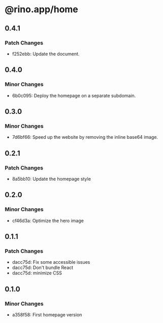 # @rino.app/home

## 0.4.1

### Patch Changes

-   f252ebb: Update the document.

## 0.4.0

### Minor Changes

-   6b0c095: Deploy the homepage on a separate subdomain.

## 0.3.0

### Minor Changes

-   7d6bf66: Speed up the website by removing the inline base64 image.

## 0.2.1

### Patch Changes

-   8a5bb10: Update the homepage style

## 0.2.0

### Minor Changes

-   cf46d3a: Optimize the hero image

## 0.1.1

### Patch Changes

-   dacc75d: Fix some accessible issues
-   dacc75d: Don't bundle React
-   dacc75d: minimize CSS

## 0.1.0

### Minor Changes

-   a358f58: First homepage version
